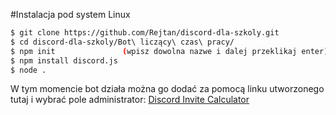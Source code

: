 #Instalacja pod system Linux

```sh
$ git clone https://github.com/Rejtan/discord-dla-szkoly.git
$ cd discord-dla-szkoly/Bot\ liczący\ czas\ pracy/
$ npm init               (wpisz dowolna nazwe i dalej przeklikaj enter)
$ npm install discord.js
$ node .
```
W tym momencie bot działa można go dodać za pomocą linku utworzonego tutaj i wybrać pole administrator:
[Discord Invite Calculator](https://discordapi.com/permissions.html)
